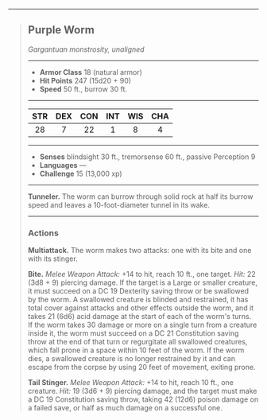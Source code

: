 ***
> ## Purple Worm
> *Gargantuan monstrosity, unaligned*
> 
> ***
> 
> - **Armor Class** 18 (natural armor)
> - **Hit Points** 247 (15d20 + 90)
> - **Speed** 50 ft., burrow 30 ft.
> 
> ***
> 
> |STR|DEX|CON|INT|WIS|CHA|
> |:---:|:---:|:---:|:---:|:---:|:---:|
> |28|7|22|1|8|4|
> 
> ***
> 
> - **Senses** blindsight 30 ft., tremorsense 60 ft., passive Perception 9
> - **Languages** —
> - **Challenge** 15 (13,000 xp)
> 
> ***
> 
> **Tunneler.** The worm can burrow through solid rock at half its burrow speed and leaves a 10-foot-diameter tunnel in its wake.
> 
> ***
> 
> ### Actions
> **Multiattack.** The worm makes two attacks: one with its bite and one with its stinger.
> 
> **Bite.** *Melee Weapon Attack:* +14 to hit, reach 10 ft., one target. *Hit:* 22 (3d8 + 9) piercing damage. If the target is a Large or smaller creature, it must succeed on a DC 19 Dexterity saving throw or be swallowed by the worm. A swallowed creature is blinded and restrained, it has total cover against attacks and other effects outside the worm, and it takes 21 (6d6) acid damage at the start of each of the worm's turns.  
> If the worm takes 30 damage or more on a single turn from a creature inside it, the worm must succeed on a DC 21 Constitution saving throw at the end of that turn or regurgitate all swallowed creatures, which fall prone in a space within 10 feet of the worm. If the worm dies, a swallowed creature is no longer restrained by it and can escape from the corpse by using 20 feet of movement, exiting prone.
> 
> **Tail Stinger.** *Melee Weapon Attack:* +14 to hit, reach 10 ft., one creature. *Hit:* 19 (3d6 + 9) piercing damage, and the target must make a DC 19 Constitution saving throw, taking 42 (12d6) poison damage on a failed save, or half as much damage on a successful one.